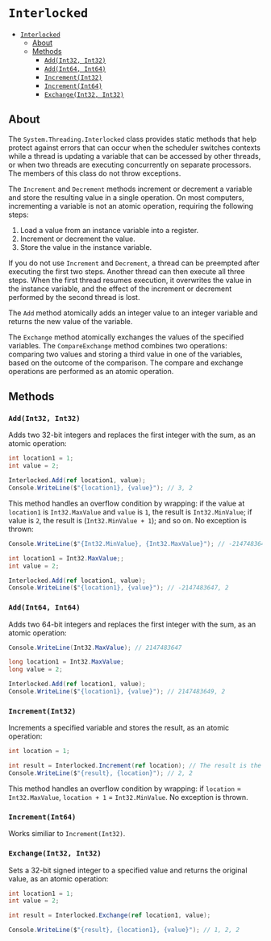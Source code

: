 # `Interlocked`

- [`Interlocked`](#interlocked)
  - [About](#about)
  - [Methods](#methods)
    - [`Add(Int32, Int32)`](#addint32-int32)
    - [`Add(Int64, Int64)`](#addint64-int64)
    - [`Increment(Int32)`](#incrementint32)
    - [`Increment(Int64)`](#incrementint64)
    - [`Exchange(Int32, Int32)`](#exchangeint32-int32)

## About

The `System.Threading.Interlocked` class provides static methods that help protect against errors that can occur when the scheduler switches contexts while a thread is updating a variable that can be accessed by other threads, or when two threads are executing concurrently on separate processors. The members of this class do not throw exceptions.

The `Increment` and `Decrement` methods increment or decrement a variable and store the resulting value in a single operation. On most computers, incrementing a variable is not an atomic operation, requiring the following steps:

1. Load a value from an instance variable into a register.
2. Increment or decrement the value.
3. Store the value in the instance variable.

If you do not use `Increment` and `Decrement`, a thread can be preempted after executing the first two steps. Another thread can then execute all three steps. When the first thread resumes execution, it overwrites the value in the instance variable, and the effect of the increment or decrement performed by the second thread is lost.

The `Add` method atomically adds an integer value to an integer variable and returns the new value of the variable.

The `Exchange` method atomically exchanges the values of the specified variables. The `CompareExchange` method combines two operations: comparing two values and storing a third value in one of the variables, based on the outcome of the comparison. The compare and exchange operations are performed as an atomic operation.

## Methods

### `Add(Int32, Int32)`

Adds two 32-bit integers and replaces the first integer with the sum, as an atomic operation:

```csharp
int location1 = 1;
int value = 2;

Interlocked.Add(ref location1, value);
Console.WriteLine($"{location1}, {value}"); // 3, 2
```

This method handles an overflow condition by wrapping: if the value at `location1` is `Int32.MaxValue` and `value` is `1`, the result is `Int32.MinValue`; if value is `2`, the result is (`Int32.MinValue + 1`); and so on. No exception is thrown:

```csharp
Console.WriteLine($"{Int32.MinValue}, {Int32.MaxValue}"); // -2147483648, 2147483647

int location1 = Int32.MaxValue;;
int value = 2;

Interlocked.Add(ref location1, value);
Console.WriteLine($"{location1}, {value}"); // -2147483647, 2
```

### `Add(Int64, Int64)`

Adds two 64-bit integers and replaces the first integer with the sum, as an atomic operation:

```csharp
Console.WriteLine(Int32.MaxValue); // 2147483647

long location1 = Int32.MaxValue;
long value = 2;

Interlocked.Add(ref location1, value);
Console.WriteLine($"{location1}, {value}"); // 2147483649, 2
```

### `Increment(Int32)`

Increments a specified variable and stores the result, as an atomic operation:

```csharp
int location = 1;

int result = Interlocked.Increment(ref location); // The result is the incremented value
Console.WriteLine($"{result}, {location}"); // 2, 2
```

This method handles an overflow condition by wrapping: if `location` = `Int32.MaxValue`, `location + 1` = `Int32.MinValue`. No exception is thrown.

### `Increment(Int64)`

Works similiar to `Increment(Int32)`.

### `Exchange(Int32, Int32)`

Sets a 32-bit signed integer to a specified value and returns the original value, as an atomic operation:

```csharp
int location1 = 1;
int value = 2;

int result = Interlocked.Exchange(ref location1, value);

Console.WriteLine($"{result}, {location1}, {value}"); // 1, 2, 2
```
